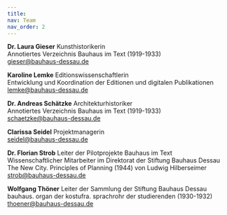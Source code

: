 ```yaml
---
title:
nav: Team
nav_order: 2
---
```



**Dr. Laura Gieser** 
Kunsthistorikerin  
Annotiertes Verzeichnis Bauhaus im Text (1919-1933)  
gieser@bauhaus-dessau.de

**Karoline Lemke**
Editionswissenschaftlerin  
Entwicklung und Koordination der Editionen und digitalen Publikationen  
lemke@bauhaus-dessau.de


**Dr. Andreas Schätzke** 
Architekturhistoriker  
Annotiertes Verzeichnis Bauhaus im Text (1919-1933)  
schaetzke@bauhaus-dessau.de


**Clarissa Seidel**
Projektmanagerin  
seidel@bauhaus-dessau.de


**Dr. Florian Strob**
Leiter der Pilotprojekte Bauhaus im Text  
Wissenschaftlicher Mitarbeiter im Direktorat der Stiftung Bauhaus Dessau  
The New City. Principles of Planning (1944) von Ludwig Hilberseimer  
strob@bauhaus-dessau.de


**Wolfgang Thöner**
Leiter der Sammlung der Stiftung Bauhaus Dessau  
bauhaus. organ der kostufra. sprachrohr der studierenden (1930-1932)  
thoener@bauhaus-dessau.de
